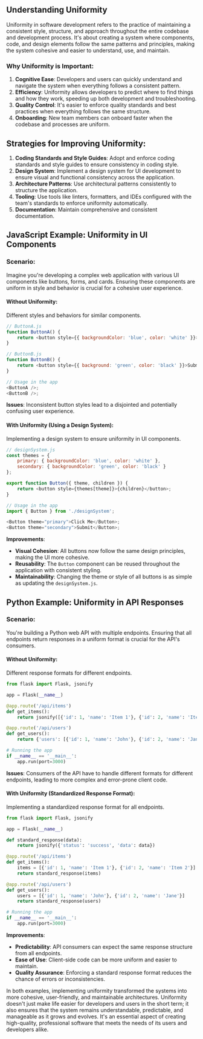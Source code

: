 
## Understanding Uniformity

Uniformity in software development refers to the practice of maintaining a consistent style, structure, and approach throughout the entire codebase and development process. It's about creating a system where components, code, and design elements follow the same patterns and principles, making the system cohesive and easier to understand, use, and maintain.

### Why Uniformity is Important:

1. **Cognitive Ease**: Developers and users can quickly understand and navigate the system when everything follows a consistent pattern.
2. **Efficiency**: Uniformity allows developers to predict where to find things and how they work, speeding up both development and troubleshooting.
3. **Quality Control**: It's easier to enforce quality standards and best practices when everything follows the same structure.
4. **Onboarding**: New team members can onboard faster when the codebase and processes are uniform.

## Strategies for Improving Uniformity:

1. **Coding Standards and Style Guides**: Adopt and enforce coding standards and style guides to ensure consistency in coding style.
2. **Design System**: Implement a design system for UI development to ensure visual and functional consistency across the application.
3. **Architecture Patterns**: Use architectural patterns consistently to structure the application.
4. **Tooling**: Use tools like linters, formatters, and IDEs configured with the team's standards to enforce uniformity automatically.
5. **Documentation**: Maintain comprehensive and consistent documentation.

## JavaScript Example: Uniformity in UI Components

### Scenario:

Imagine you're developing a complex web application with various UI components like buttons, forms, and cards. Ensuring these components are uniform in style and behavior is crucial for a cohesive user experience.

#### Without Uniformity:

Different styles and behaviors for similar components.

```javascript
// ButtonA.js
function ButtonA() {
    return <button style={{ backgroundColor: 'blue', color: 'white' }}>Click Me</button>;
}

// ButtonB.js
function ButtonB() {
    return <button style={{ background: 'green', color: 'black' }}>Submit</button>;
}

// Usage in the app
<ButtonA />;
<ButtonB />;
```

**Issues**: Inconsistent button styles lead to a disjointed and potentially confusing user experience.

#### With Uniformity (Using a Design System):

Implementing a design system to ensure uniformity in UI components.

```javascript
// designSystem.js
const themes = {
    primary: { backgroundColor: 'blue', color: 'white' },
    secondary: { backgroundColor: 'green', color: 'black' }
};

export function Button({ theme, children }) {
    return <button style={themes[theme]}>{children}</button>;
}

// Usage in the app
import { Button } from './designSystem';

<Button theme="primary">Click Me</Button>;
<Button theme="secondary">Submit</Button>;
```

**Improvements**:
- **Visual Cohesion**: All buttons now follow the same design principles, making the UI more cohesive.
- **Reusability**: The `Button` component can be reused throughout the application with consistent styling.
- **Maintainability**: Changing the theme or style of all buttons is as simple as updating the `designSystem.js`.

## Python Example: Uniformity in API Responses

### Scenario:

You're building a Python web API with multiple endpoints. Ensuring that all endpoints return responses in a uniform format is crucial for the API's consumers.

#### Without Uniformity:

Different response formats for different endpoints.

```python
from flask import Flask, jsonify

app = Flask(__name__)

@app.route('/api/items')
def get_items():
    return jsonify([{'id': 1, 'name': 'Item 1'}, {'id': 2, 'name': 'Item 2'}])

@app.route('/api/users')
def get_users():
    return {'users': [{'id': 1, 'name': 'John'}, {'id': 2, 'name': 'Jane'}]}

# Running the app
if __name__ == '__main__':
    app.run(port=3000)
```

**Issues**: Consumers of the API have to handle different formats for different endpoints, leading to more complex and error-prone client code.

#### With Uniformity (Standardized Response Format):

Implementing a standardized response format for all endpoints.

```python
from flask import Flask, jsonify

app = Flask(__name__)

def standard_response(data):
    return jsonify({'status': 'success', 'data': data})

@app.route('/api/items')
def get_items():
    items = [{'id': 1, 'name': 'Item 1'}, {'id': 2, 'name': 'Item 2'}]
    return standard_response(items)

@app.route('/api/users')
def get_users():
    users = [{'id': 1, 'name': 'John'}, {'id': 2, 'name': 'Jane'}]
    return standard_response(users)

# Running the app
if __name__ == '__main__':
    app.run(port=3000)
```

**Improvements**:
- **Predictability**: API consumers can expect the same response structure from all endpoints.
- **Ease of Use**: Client-side code can be more uniform and easier to maintain.
- **Quality Assurance**: Enforcing a standard response format reduces the chance of errors or inconsistencies.

In both examples, implementing uniformity transformed the systems into more cohesive, user-friendly, and maintainable architectures. Uniformity doesn't just make life easier for developers and users in the short term; it also ensures that the system remains understandable, predictable, and manageable as it grows and evolves. It's an essential aspect of creating high-quality, professional software that meets the needs of its users and developers alike.